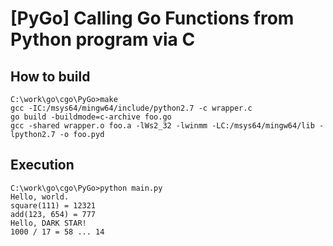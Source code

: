 # [PyGo] Calling Go Functions from Python program via C

## How to build

```
C:\work\go\cgo\PyGo>make
gcc -IC:/msys64/mingw64/include/python2.7 -c wrapper.c
go build -buildmode=c-archive foo.go
gcc -shared wrapper.o foo.a -lWs2_32 -lwinmm -LC:/msys64/mingw64/lib -lpython2.7 -o foo.pyd
```

## Execution

```
C:\work\go\cgo\PyGo>python main.py
Hello, world.
square(111) = 12321
add(123, 654) = 777
Hello, DARK STAR!
1000 / 17 = 58 ... 14
```
